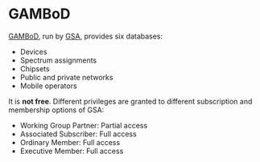 
# GAMBoD

[GAMBoD](https://gsacom.com/gambod/), run by [GSA](../Organizations/GSA.md), provides six databases:

- Devices
- Spectrum assignments
- Chipsets
- Public and private networks
- Mobile operators

It is **not free**. Different privileges are granted to different subscription and membership options of GSA:

- Working Group Partner: Partial access
- Associated Subscriber: Full access
- Ordinary Member: Full access
- Executive Member: Full access
